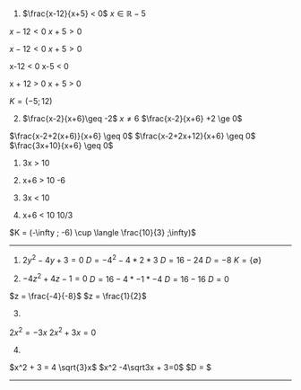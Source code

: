 1. $\frac{x-12}{x+5} < 0$
$x \in \mathbb{R}-5$ 

$x-12 < 0$
$x+5 > 0$

$x-12 < 0$
$x + 5 > 0$

x-12 < 0
x-5 < 0

x + 12 > 0
x + 5 > 0

$K = (-5 ; 12)$


2. $\frac{x-2}{x+6}\geq -2$
$x \ne 6$
$\frac{x-2}{x+6} +2   \ge 0$

$\frac{x-2+2(x+6)}{x+6} \geq 0$
$\frac{x-2+2x+12}{x+6} \geq 0$
$\frac{3x+10}{x+6} \geq 0$

1. 3x > 10
2. x+6 > 10
-6

1. 3x < 10
2. x+6 < 10
10/3

$K = (-\infty ; -6) \cup \langle \frac{10}{3} ;\infty)$

----

1. $2y^2 - 4y + 3 = 0$
$D = -4^2-4*2*3$
$D = 16-24$
$D = -8$
$K = \{\emptyset\}$



2. $-4z^2 +4z-1=0$
$D = 16 - 4 * -1 * -4$ 
$D = 16-16$
$D = 0$

$z = \frac{-4}{-8}$
$z = \frac{1}{2}$

3. 
$2x^2 = -3x$
$2x^2 + 3x = 0$


4. 
$x^2 + 3 = 4 \sqrt{3}x$
$x^2 -4\sqrt3x  + 3=0$
$D = $



---







